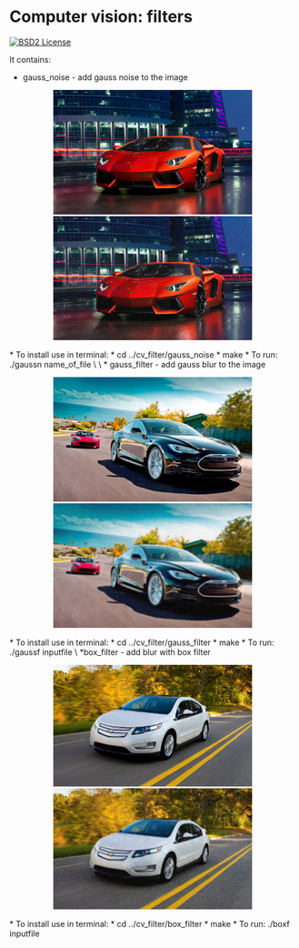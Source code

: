 Computer vision: filters
====================================================

[![BSD2 License](http://img.shields.io/badge/license-BSD2-brightgreen.svg)](https://github.com/Dtananaev/cv_filters/blob/master/LICENSE.md) 

It contains:

* gauss_noise - add gauss noise to the image 
<p align="center">
  <img src="https://github.com/Dtananaev/cv_filters/blob/master/pictures/lamba.jpg" width="350"/>
  <img src="https://github.com/Dtananaev/cv_filters/blob/master/pictures/lamborghini_noisy.jpg" width="350"/>
</p>
     * To install use in terminal: 
          * cd ../cv_filter/gauss_noise
         * make
     * To run: ./gaussn name_of_file \<mean value\> \<variance\>
* gauss_filter - add gauss blur to the image
<p align="center">

  <img src="https://github.com/Dtananaev/cv_filters/blob/master/pictures/tesla.jpg" width="350"/>
  <img src="https://github.com/Dtananaev/cv_filters/blob/master/pictures/tesla_gaussn_gaussf.jpg" width="350"/>
</p>
    * To install use in terminal: 
          * cd ../cv_filter/gauss_filter
          * make
     * To run: ./gaussf inputfile \<sigma of Gauss kernell\>
*box_filter - add blur with box filter
<p align="center">

  <img src="https://github.com/Dtananaev/cv_filters/blob/master/pictures/Chevrolet-Volt.jpg" width="350"/>
  <img src="https://github.com/Dtananaev/cv_filters/blob/master/pictures/volt_gaussn_boxf.jpg" width="350"/>
</p>
* To install use in terminal: 
          * cd ../cv_filter/box_filter
          * make
     * To run: ./boxf inputfile <size of box> <number of iterations of  box filter>
